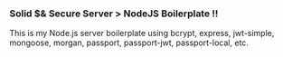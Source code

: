 ### Solid $& Secure Server > NodeJS Boilerplate !!

This is my Node.js server boilerplate using bcrypt, express, jwt-simple, mongoose, morgan, passport, passport-jwt,  passport-local, etc.
